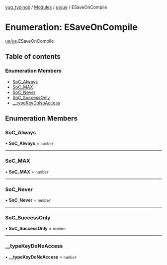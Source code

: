 [yug_typings](../README.md) / [Modules](../modules.md) / [ue/ue](../modules/ue_ue.md) / ESaveOnCompile

# Enumeration: ESaveOnCompile

[ue/ue](../modules/ue_ue.md).ESaveOnCompile

## Table of contents

### Enumeration Members

- [SoC\_Always](ue_ue.ESaveOnCompile.md#soc_always)
- [SoC\_MAX](ue_ue.ESaveOnCompile.md#soc_max)
- [SoC\_Never](ue_ue.ESaveOnCompile.md#soc_never)
- [SoC\_SuccessOnly](ue_ue.ESaveOnCompile.md#soc_successonly)
- [\_\_typeKeyDoNoAccess](ue_ue.ESaveOnCompile.md#__typekeydonoaccess)

## Enumeration Members

### SoC\_Always

• **SoC\_Always** = `number`

___

### SoC\_MAX

• **SoC\_MAX** = `number`

___

### SoC\_Never

• **SoC\_Never** = `number`

___

### SoC\_SuccessOnly

• **SoC\_SuccessOnly** = `number`

___

### \_\_typeKeyDoNoAccess

• **\_\_typeKeyDoNoAccess** = `number`
